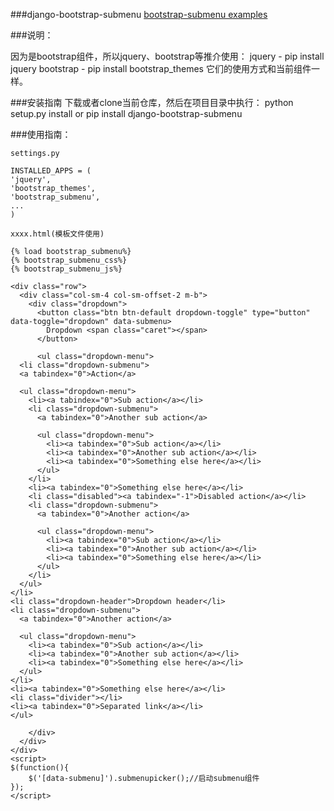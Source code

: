 ###django-bootstrap-submenu
[bootstrap-submenu examples](https://vsn4ik.github.io/bootstrap-submenu/#html-examples)

###说明：

因为是bootstrap组件，所以jquery、bootstrap等推介使用：
jquery - pip install jquery
bootstrap - pip install bootstrap_themes
它们的使用方式和当前组件一样。

###安装指南
下载或者clone当前仓库，然后在项目目录中执行：
	python setup.py install
	or
	pip install django-bootstrap-submenu

###使用指南：

```
settings.py
```
```
INSTALLED_APPS = (
'jquery',
'bootstrap_themes',
'bootstrap_submenu',
...
)
```

```
xxxx.html(模板文件使用)
```
```
{% load bootstrap_submenu%}
{% bootstrap_submenu_css%}
{% bootstrap_submenu_js%}
```

```
<div class="row">
  <div class="col-sm-4 col-sm-offset-2 m-b">
    <div class="dropdown">
      <button class="btn btn-default dropdown-toggle" type="button" data-toggle="dropdown" data-submenu>
        Dropdown <span class="caret"></span>
      </button>

      <ul class="dropdown-menu">
  <li class="dropdown-submenu">
  <a tabindex="0">Action</a>

  <ul class="dropdown-menu">
    <li><a tabindex="0">Sub action</a></li>
    <li class="dropdown-submenu">
      <a tabindex="0">Another sub action</a>

      <ul class="dropdown-menu">
        <li><a tabindex="0">Sub action</a></li>
        <li><a tabindex="0">Another sub action</a></li>
        <li><a tabindex="0">Something else here</a></li>
      </ul>
    </li>
    <li><a tabindex="0">Something else here</a></li>
    <li class="disabled"><a tabindex="-1">Disabled action</a></li>
    <li class="dropdown-submenu">
      <a tabindex="0">Another action</a>

      <ul class="dropdown-menu">
        <li><a tabindex="0">Sub action</a></li>
        <li><a tabindex="0">Another sub action</a></li>
        <li><a tabindex="0">Something else here</a></li>
      </ul>
    </li>
  </ul>
</li>
<li class="dropdown-header">Dropdown header</li>
<li class="dropdown-submenu">
  <a tabindex="0">Another action</a>

  <ul class="dropdown-menu">
    <li><a tabindex="0">Sub action</a></li>
    <li><a tabindex="0">Another sub action</a></li>
    <li><a tabindex="0">Something else here</a></li>
  </ul>
</li>
<li><a tabindex="0">Something else here</a></li>
<li class="divider"></li>
<li><a tabindex="0">Separated link</a></li>
</ul>

    </div>
  </div>
</div>
<script>
$(function(){
	$('[data-submenu]').submenupicker();//启动submenu组件
});
</script>
```
